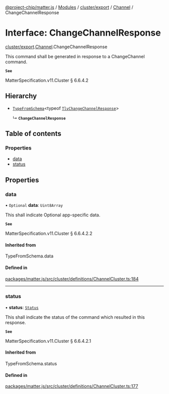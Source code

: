 [@project-chip/matter.js](../README.md) / [Modules](../modules.md) / [cluster/export](../modules/cluster_export.md) / [Channel](../modules/cluster_export.Channel.md) / ChangeChannelResponse

# Interface: ChangeChannelResponse

[cluster/export](../modules/cluster_export.md).[Channel](../modules/cluster_export.Channel.md).ChangeChannelResponse

This command shall be generated in response to a ChangeChannel command.

**`See`**

MatterSpecification.v11.Cluster § 6.6.4.2

## Hierarchy

- [`TypeFromSchema`](../modules/tlv_export.md#typefromschema)\<typeof [`TlvChangeChannelResponse`](../modules/cluster_export.Channel.md#tlvchangechannelresponse)\>

  ↳ **`ChangeChannelResponse`**

## Table of contents

### Properties

- [data](cluster_export.Channel.ChangeChannelResponse.md#data)
- [status](cluster_export.Channel.ChangeChannelResponse.md#status)

## Properties

### data

• `Optional` **data**: `Uint8Array`

This shall indicate Optional app-specific data.

**`See`**

MatterSpecification.v11.Cluster § 6.6.4.2.2

#### Inherited from

TypeFromSchema.data

#### Defined in

[packages/matter.js/src/cluster/definitions/ChannelCluster.ts:184](https://github.com/project-chip/matter.js/blob/2d9f2165d2672864fda3496a6d0d5f93597f82c6/packages/matter.js/src/cluster/definitions/ChannelCluster.ts#L184)

___

### status

• **status**: [`Status`](../enums/cluster_export.Channel.Status.md)

This shall indicate the status of the command which resulted in this response.

**`See`**

MatterSpecification.v11.Cluster § 6.6.4.2.1

#### Inherited from

TypeFromSchema.status

#### Defined in

[packages/matter.js/src/cluster/definitions/ChannelCluster.ts:177](https://github.com/project-chip/matter.js/blob/2d9f2165d2672864fda3496a6d0d5f93597f82c6/packages/matter.js/src/cluster/definitions/ChannelCluster.ts#L177)
